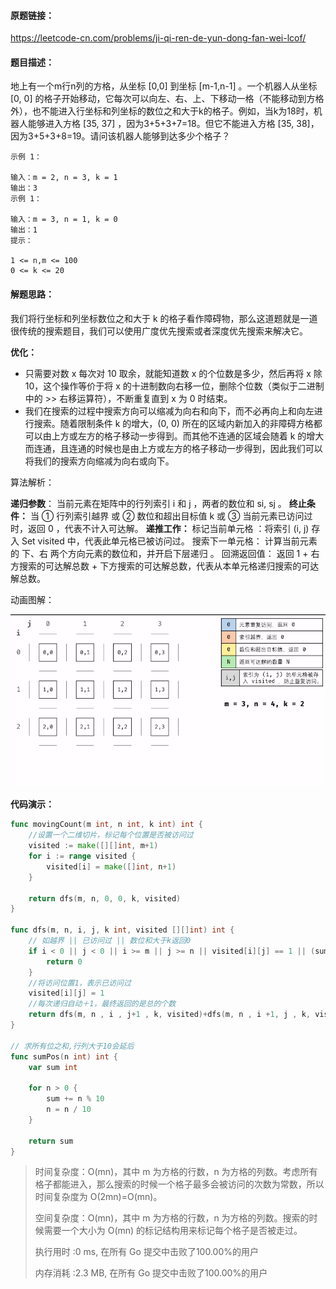 #### 原题链接：

https://leetcode-cn.com/problems/ji-qi-ren-de-yun-dong-fan-wei-lcof/



#### 题目描述：

地上有一个m行n列的方格，从坐标 [0,0] 到坐标 [m-1,n-1] 。一个机器人从坐标 [0, 0] 的格子开始移动，它每次可以向左、右、上、下移动一格（不能移动到方格外），也不能进入行坐标和列坐标的数位之和大于k的格子。例如，当k为18时，机器人能够进入方格 [35, 37] ，因为3+5+3+7=18。但它不能进入方格 [35, 38]，因为3+5+3+8=19。请问该机器人能够到达多少个格子？

```
示例 1：

输入：m = 2, n = 3, k = 1
输出：3
示例 1：

输入：m = 3, n = 1, k = 0
输出：1
提示：

1 <= n,m <= 100
0 <= k <= 20
```



#### 解题思路：

我们将行坐标和列坐标数位之和大于 k 的格子看作障碍物，那么这道题就是一道很传统的搜索题目，我们可以使用广度优先搜索或者深度优先搜索来解决它。

**优化：**

- 只需要对数 x 每次对 10 取余，就能知道数 x 的个位数是多少，然后再将 x 除 10，这个操作等价于将 x 的十进制数向右移一位，删除个位数（类似于二进制中的 >> 右移运算符），不断重复直到 x 为 0 时结束。
- 我们在搜索的过程中搜索方向可以缩减为向右和向下，而不必再向上和向左进行搜索。随着限制条件 k 的增大，(0, 0) 所在的区域内新加入的非障碍方格都可以由上方或左方的格子移动一步得到。而其他不连通的区域会随着 k 的增大而连通，且连通的时候也是由上方或左方的格子移动一步得到，因此我们可以将我们的搜索方向缩减为向右或向下。



算法解析：

**递归参数**： 当前元素在矩阵中的行列索引 i 和 j ，两者的数位和 si, sj 。
**终止条件：** 当 ① 行列索引越界 或 ② 数位和超出目标值 k 或 ③ 当前元素已访问过 时，返回 0 ，代表不计入可达解。
**递推工作：**
标记当前单元格 ：将索引 (i, j) 存入 Set visited 中，代表此单元格已被访问过。
搜索下一单元格： 计算当前元素的 下、右 两个方向元素的数位和，并开启下层递归 。
回溯返回值： 返回 1 + 右方搜索的可达解总数 + 下方搜索的可达解总数，代表从本单元格递归搜索的可达解总数。

动画图解：

![offer13_dfs](image/offer13_dfs.gif)

**代码演示：**

```go
func movingCount(m int, n int, k int) int {
    //设置一个二维切片，标记每个位置是否被访问过
	visited := make([][]int, m+1)
	for i := range visited {
		visited[i] = make([]int, n+1)
	}

	return dfs(m, n, 0, 0, k, visited)
}

func dfs(m, n, i, j, k int, visited [][]int) int {
    // 如越界 || 已访问过 || 数位和大于k返回0
	if i < 0 || j < 0 || i >= m || j >= n || visited[i][j] == 1 || (sumPos(i)+sumPos(j)) > k {
		return 0
	}
    //将访问位置1，表示已访问过
	visited[i][j] = 1
    //每次递归自动＋1，最终返回的是总的个数
    return dfs(m, n , i , j+1 , k, visited)+dfs(m, n , i +1, j , k, visited)+1
}

// 求所有位之和,行列大于10会延后
func sumPos(n int) int {
	var sum int

	for n > 0 {
		sum += n % 10
		n = n / 10
	}

	return sum
}
```

> 时间复杂度：O(mn)，其中 m 为方格的行数，n 为方格的列数。考虑所有格子都能进入，那么搜索的时候一个格子最多会被访问的次数为常数，所以时间复杂度为 O(2mn)=O(mn)。
>
> 空间复杂度：O(mn)，其中 m 为方格的行数，n 为方格的列数。搜索的时候需要一个大小为 O(mn) 的标记结构用来标记每个格子是否被走过。
>
> 执行用时 :0 ms, 在所有 Go 提交中击败了100.00%的用户
>
> 内存消耗 :2.3 MB, 在所有 Go 提交中击败了100.00%的用户